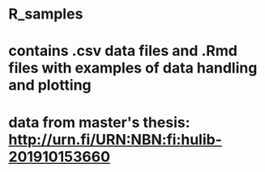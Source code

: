 # R_samples
# contains .csv data files and .Rmd files with examples of data handling and plotting
# data from master's thesis: http://urn.fi/URN:NBN:fi:hulib-201910153660
